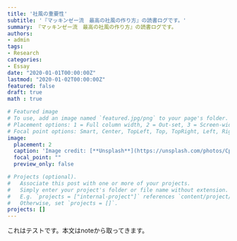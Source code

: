 ```yaml
---
title: '社風の重要性'
subtitle: '『マッキンゼー流　最高の社風の作り方』の読書ログです。'
summary: 『マッキンゼー流　最高の社風の作り方』の読書ログです。
authors:
- admin
tags:
- Research
categories:
- Essay
date: "2020-01-01T00:00:00Z"
lastmod: "2020-01-02T00:00:00Z"
featured: false
draft: true
math : true

# Featured image
# To use, add an image named `featured.jpg/png` to your page's folder.
# Placement options: 1 = Full column width, 2 = Out-set, 3 = Screen-width
# Focal point options: Smart, Center, TopLeft, Top, TopRight, Left, Right, BottomLeft, Bottom, BottomRight
image:
  placement: 2
  caption: 'Image credit: [**Unsplash**](https://unsplash.com/photos/CpkOjOcXdUY)'
  focal_point: ""
  preview_only: false

# Projects (optional).
#   Associate this post with one or more of your projects.
#   Simply enter your project's folder or file name without extension.
#   E.g. `projects = ["internal-project"]` references `content/project/deep-learning/index.md`.
#   Otherwise, set `projects = []`.
projects: []
---
```


これはテストです。本文はnoteから取ってきます。